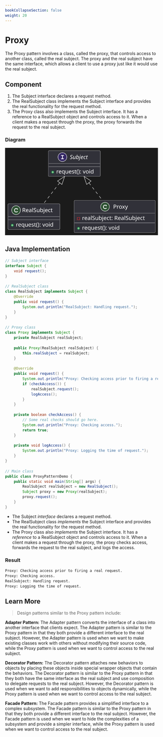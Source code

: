 ```yaml
---
bookCollapseSection: false
weight: 20
---
```


# Proxy

The Proxy pattern involves a class, called the proxy, that controls access to another class, called the real subject. The proxy and the real subject have the same interface, which allows a client to use a proxy just like it would use the real subject.

## Component

1. The Subject interface declares a request method.
2. The RealSubject class implements the Subject interface and provides the real functionality for the request method.
3. The Proxy class also implements the Subject interface. It has a reference to a RealSubject object and controls access to it. When a client makes a request through the proxy, the proxy forwards the request to the real subject.

### Diagram

![Proxy-Pattern](https://raw.githubusercontent.com/benjipeng/assets/main/rc/book/designpatterns/proxy-pattern.svg)

## Java Implementation

```java
// Subject interface
interface Subject {
    void request();
}

// RealSubject class
class RealSubject implements Subject {
    @Override
    public void request() {
        System.out.println("RealSubject: Handling request.");
    }
}

// Proxy class
class Proxy implements Subject {
    private RealSubject realSubject;

    public Proxy(RealSubject realSubject) {
        this.realSubject = realSubject;
    }

    @Override
    public void request() {
        System.out.println("Proxy: Checking access prior to firing a real request.");
        if (checkAccess()) {
            realSubject.request();
            logAccess();
        }
    }

    private boolean checkAccess() {
        // Some real checks should go here.
        System.out.println("Proxy: Checking access.");
        return true;
    }

    private void logAccess() {
        System.out.println("Proxy: Logging the time of request.");
    }
}

// Main class
public class ProxyPatternDemo {
    public static void main(String[] args) {
        RealSubject realSubject = new RealSubject();
        Subject proxy = new Proxy(realSubject);
        proxy.request();
    }
}
```

- The Subject *interface* declares a request method.
- The RealSubject class *implements* the Subject interface and provides the real functionality for the request method.
- The Proxy class also *implements* the Subject interface. It has a *reference* to a RealSubject object and controls access to it. When a client makes a request through the proxy, the proxy checks access, forwards the request to the real subject, and logs the access.

### Result

```bash
Proxy: Checking access prior to firing a real request.
Proxy: Checking access.
RealSubject: Handling request.
Proxy: Logging the time of request.
```

## Learn More

> Design patterns similar to the Proxy pattern include:

**Adapter Pattern:** The Adapter pattern converts the interface of a class into another interface that clients expect. The Adapter pattern is similar to the Proxy pattern in that they both provide a different interface to the real subject. However, the Adapter pattern is used when we want to make existing classes work with others without modifying their source code, while the Proxy pattern is used when we want to control access to the real subject.

**Decorator Pattern:** The Decorator pattern attaches new behaviors to objects by placing these objects inside special wrapper objects that contain the behaviors. The Decorator pattern is similar to the Proxy pattern in that they both have the same interface as the real subject and use composition to delegate requests to the real subject. However, the Decorator pattern is used when we want to add responsibilities to objects dynamically, while the Proxy pattern is used when we want to control access to the real subject.

**Facade Pattern:** The Facade pattern provides a simplified interface to a complex subsystem. The Facade pattern is similar to the Proxy pattern in that they both provide a different interface to the real subject. However, the Facade pattern is used when we want to hide the complexities of a subsystem and provide a simpler interface, while the Proxy pattern is used when we want to control access to the real subject.
